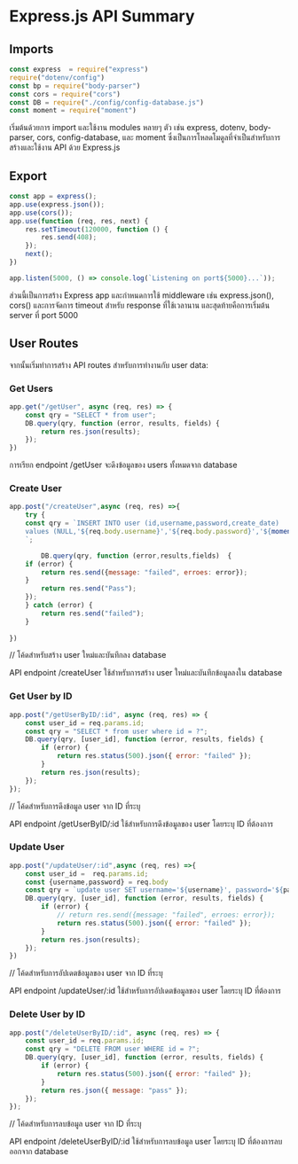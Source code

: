 # Express.js API Summary

## Imports

```javascript
const express  = require("express")
require("dotenv/config")
const bp = require("body-parser")
const cors = require("cors")
const DB = require("./config/config-database.js")
const moment = require("moment")
```

เริ่มต้นด้วยการ import และใช้งาน modules หลายๆ ตัว เช่น express, dotenv, body-parser, cors, config-database, และ moment ซึ่งเป็นการโหลดโมดูลที่จำเป็นสำหรับการสร้างและใช้งาน API ด้วย Express.js

## Export 

```javascript
const app = express();
app.use(express.json());
app.use(cors());
app.use(function (req, res, next) {
    res.setTimeout(120000, function () {
        res.send(408);
    });
    next();
})

app.listen(5000, () => console.log(`Listening on port${5000}...`));
```

ส่วนนี้เป็นการสร้าง Express app และกำหนดการใช้ middleware เช่น express.json(), cors() และการจัดการ timeout สำหรับ response ที่ใช้เวลานาน และสุดท้ายคือการเริ่มต้น server ที่ port 5000

## User Routes

จากนั้นเริ่มทำการสร้าง API routes สำหรับการทำงานกับ user data:

### Get Users

```javascript
app.get("/getUser", async (req, res) => {
    const qry = "SELECT * from user";
    DB.query(qry, function (error, results, fields) {
        return res.json(results);
    });
})
```

การเรียก endpoint /getUser จะดึงข้อมูลของ users ทั้งหมดจาก database

### Create User

```javascript
app.post("/createUser",async (req, res) =>{
    try {
    const qry = `INSERT INTO user (id,username,password,create_date) 
    values (NULL,'${req.body.username}','${req.body.password}','${moment().format("YYYY-MM-DD")}')
    `;

        DB.query(qry, function (error,results,fields)  {
    if (error) {
        return res.send({message: "failed", erroes: error});
    }
        return res.send("Pass");
    });
    } catch (error) {
        return res.send("failed");
    }
    
})
```
// โค้ดสำหรับสร้าง user ใหม่และบันทึกลง database

API endpoint /createUser ใช้สำหรับการสร้าง user ใหม่และบันทึกข้อมูลลงใน database

### Get User by ID

```javascript
app.post("/getUserByID/:id", async (req, res) => {
    const user_id = req.params.id; 
    const qry = "SELECT * from user where id = ?"; 
    DB.query(qry, [user_id], function (error, results, fields) {
        if (error) {
            return res.status(500).json({ error: "failed" });
        }
        return res.json(results);
    });
});
```
// โค้ดสำหรับการดึงข้อมูล user จาก ID ที่ระบุ

API endpoint /getUserByID/:id ใช้สำหรับการดึงข้อมูลของ user โดยระบุ ID ที่ต้องการ

### Update User

```javascript
app.post("/updateUser/:id",async (req, res) =>{
    const user_id =  req.params.id; 
    const {username,password} = req.body
    const qry = `update user SET username='${username}', password='${password}' where id = ?`; 
    DB.query(qry, [user_id], function (error, results, fields) {
        if (error) {
            // return res.send({message: "failed", erroes: error});
            return res.status(500).json({ error: "failed" });
        }
        return res.json(results);
    });
})
```
// โค้ดสำหรับการอัปเดตข้อมูลของ user จาก ID ที่ระบุ

API endpoint /updateUser/:id ใช้สำหรับการอัปเดตข้อมูลของ user โดยระบุ ID ที่ต้องการ

### Delete User by ID

```javascript
app.post("/deleteUserByID/:id", async (req, res) => {
    const user_id = req.params.id; 
    const qry = "DELETE FROM user WHERE id = ?"; 
    DB.query(qry, [user_id], function (error, results, fields) {
        if (error) {
            return res.status(500).json({ error: "failed" });
        }
        return res.json({ message: "pass" });
    });
});
```
// โค้ดสำหรับการลบข้อมูล user จาก ID ที่ระบุ

API endpoint /deleteUserByID/:id ใช้สำหรับการลบข้อมูล user โดยระบุ ID ที่ต้องการลบออกจาก database

